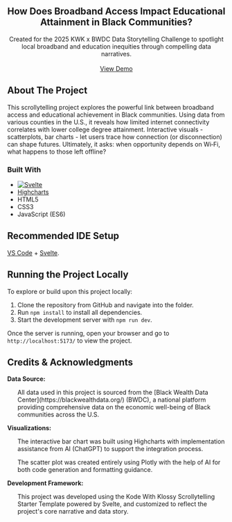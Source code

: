 <a id="readme-top"></a>

<div align="center">

<h2 align="center">How Does Broadband Access Impact Educational Attainment in Black Communities?</h2>
  <p align="center">
    Created for the 2025 KWK x BWDC Data Storytelling Challenge to spotlight local broadband and education inequities through compelling data narratives.
    <br />
    <br />
    <a href="https://juhighosh007.github.io/broadband-vs-education/" target="_blank">View Demo</a>
  </p>
</div>

<!-- ABOUT THE PROJECT -->
## About The Project

This scrollytelling project explores the powerful link between broadband access and educational achievement in Black communities. Using data from various counties in the U.S., it reveals how limited internet connectivity correlates with lower college degree attainment. Interactive visuals - scatterplots, bar charts - let users trace how connection (or disconnection) can shape futures. Ultimately, it asks: when opportunity depends on Wi‑Fi, what happens to those left offline?

### Built With

* [![Svelte][Svelte.dev]][Svelte-url]
* [Highcharts](https://www.highcharts.com/)
* HTML5
* CSS3
* JavaScript (ES6)

## Recommended IDE Setup

[VS Code](https://code.visualstudio.com/) + [Svelte](https://marketplace.visualstudio.com/items?itemName=svelte.svelte-vscode).

## Running the Project Locally

To explore or build upon this project locally:

1. Clone the repository from GitHub and navigate into the folder.
2. Run `npm install` to install all dependencies.
3. Start the development server with `npm run dev`.

Once the server is running, open your browser and go to `http://localhost:5173/` to view the project.

## Credits & Acknowledgments
<strong>Data Source:</strong>
 <ul>All data used in this project is sourced from the [Black Wealth Data Center](https://blackwealthdata.org/) (BWDC), a national platform providing comprehensive data on the economic well-being of Black communities across the U.S.</ul>

<strong>Visualizations:</strong>
 <ul>The interactive bar chart was built using Highcharts with implementation assistance from AI (ChatGPT) to support the integration process.</ul>
 <ul>The scatter plot was created entirely using Plotly with the help of AI for both code generation and formatting guidance.</ul>

<strong>Development Framework:</strong>
 <ul>This project was developed using the Kode With Klossy Scrollytelling Starter Template powered by Svelte, and customized to reflect the project's core narrative and data story.</ul>

<!-- MARKDOWN LINKS -->
[Svelte.dev]: https://img.shields.io/badge/Svelte-4A4A55?style=for-the-badge&logo=svelte&logoColor=FF3E00
[Svelte-url]: https://svelte.dev/
